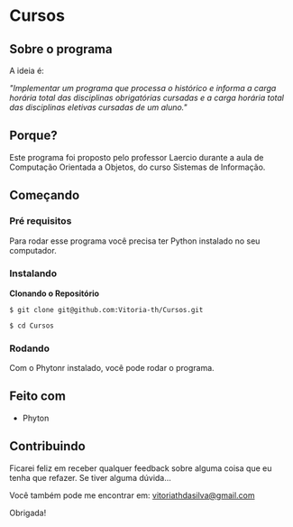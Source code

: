# Cursos

## Sobre o programa

A ideia é:

_"Implementar um programa que processa o histórico e 
informa a carga horária total das disciplinas obrigatórias cursadas e a carga horária 
total das disciplinas eletivas cursadas de um aluno."_

## Porque?

Este programa foi proposto pelo professor Laercio durante a aula de Computação Orientada a Objetos, do curso Sistemas de Informação. 

## Começando

### Pré requisitos

Para rodar esse programa você precisa ter Python instalado no seu computador.

### Instalando

**Clonando o Repositório**

```
$ git clone git@github.com:Vitoria-th/Cursos.git

$ cd Cursos
```

### Rodando

Com o Phytonr instalado, você pode rodar o programa.


## Feito com

- Phyton

## Contribuindo

Ficarei feliz em receber qualquer feedback sobre alguma coisa que eu tenha que refazer. Se tiver alguma dúvida...

Você também pode me encontrar em: vitoriathdasilva@gmail.com

Obrigada!
